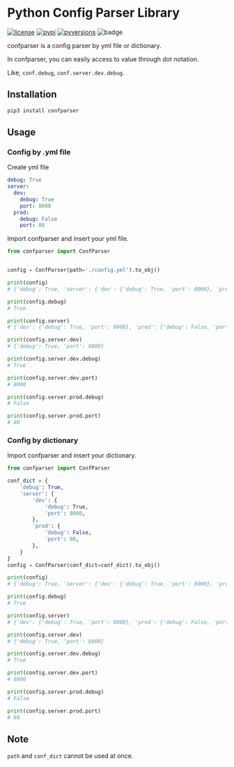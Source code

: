# Python Config Parser Library
[![license]](/LICENSE)
[![pypi]](https://pypi.org/project/confparser/)
[![pyversions]](http://pypi.python.org/pypi/confparser)
![badge](https://action-badges.now.sh/teamhide/confparser)

confparser is a config parser by yml file or dictionary.

In confparser, you can easily access to value through dot notation.

Like, `conf.debug`, `conf.server.dev.debug`.

## Installation

```python
pip3 install confparser
```

## Usage

### Config by .yml file

Create yml file

```yaml
debug: True
server:
  dev:
    debug: True
    port: 8000
  prod:
    debug: False
    port: 80
```

Import confparser and insert your yml file.
```python
from confparser import ConfParser


config = ConfParser(path='./config.yml').to_obj()

print(config)
# {'debug': True, 'server': {'dev': {'debug': True, 'port': 8000}, 'prod': {'debug': False, 'port': 80}}}

print(config.debug)  
# True

print(config.server)
# {'dev': {'debug': True, 'port': 8000}, 'prod': {'debug': False, 'port': 80}}

print(config.server.dev)
# {'debug': True, 'port': 8000}

print(config.server.dev.debug)  
# True

print(config.server.dev.port)  
# 8000

print(config.server.prod.debug)  
# False

print(config.server.prod.port)  
# 80
```

### Config by dictionary

Import confparser and insert your dictionary.
```python
from confparser import ConfParser

conf_dict = {
    'debug': True,
    'server': {
        'dev': {
            'debug': True,
            'port': 8000,
        },
        'prod': {
            'debug': False,
            'port': 80,
        },
    }
}
config = ConfParser(conf_dict=conf_dict).to_obj()

print(config)
# {'debug': True, 'server': {'dev': {'debug': True, 'port': 8000}, 'prod': {'debug': False, 'port': 80}}}

print(config.debug)  
# True

print(config.server)
# {'dev': {'debug': True, 'port': 8000}, 'prod': {'debug': False, 'port': 80}}

print(config.server.dev)
# {'debug': True, 'port': 8000}

print(config.server.dev.debug)  
# True

print(config.server.dev.port)  
# 8000

print(config.server.prod.debug)  
# False

print(config.server.prod.port)  
# 80
```

## Note

`path` and `conf_dict` cannot be used at once.


[license]: https://img.shields.io/badge/License-MIT-yellow.svg
[pypi]: https://img.shields.io/pypi/v/confparser
[pyversions]: https://img.shields.io/pypi/pyversions/confparser